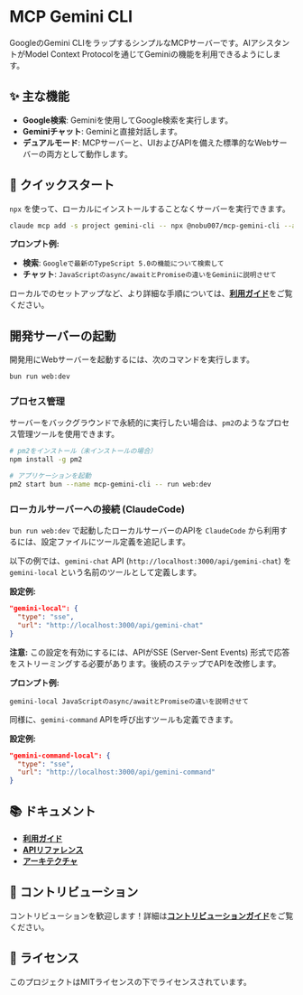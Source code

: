 # MCP Gemini CLI

GoogleのGemini CLIをラップするシンプルなMCPサーバーです。AIアシスタントがModel Context Protocolを通じてGeminiの機能を利用できるようにします。

## ✨ 主な機能

- **Google検索**: Geminiを使用してGoogle検索を実行します。
- **Geminiチャット**: Geminiと直接対話します。
- **デュアルモード**: MCPサーバーと、UIおよびAPIを備えた標準的なWebサーバーの両方として動作します。

## 🚀 クイックスタート

`npx` を使って、ローカルにインストールすることなくサーバーを実行できます。

```bash
claude mcp add -s project gemini-cli -- npx @nobu007/mcp-gemini-cli --allow-npx
```

**プロンプト例:**

- **検索**: `Googleで最新のTypeScript 5.0の機能について検索して`
- **チャット**: `JavaScriptのasync/awaitとPromiseの違いをGeminiに説明させて`

ローカルでのセットアップなど、より詳細な手順については、[**利用ガイド**](./docs/USAGE.md)をご覧ください。

## 開発サーバーの起動

開発用にWebサーバーを起動するには、次のコマンドを実行します。

```bash
bun run web:dev
```

### プロセス管理

サーバーをバックグラウンドで永続的に実行したい場合は、`pm2`のようなプロセス管理ツールを使用できます。

```bash
# pm2をインストール（未インストールの場合）
npm install -g pm2

# アプリケーションを起動
pm2 start bun --name mcp-gemini-cli -- run web:dev
```

### ローカルサーバーへの接続 (ClaudeCode)

`bun run web:dev` で起動したローカルサーバーのAPIを `ClaudeCode` から利用するには、設定ファイルにツール定義を追記します。

以下の例では、`gemini-chat` API (`http://localhost:3000/api/gemini-chat`) を `gemini-local` という名前のツールとして定義します。

**設定例:**

```json
"gemini-local": {
  "type": "sse",
  "url": "http://localhost:3000/api/gemini-chat"
}
```

**注意:** この設定を有効にするには、APIがSSE (Server-Sent Events) 形式で応答をストリーミングする必要があります。後続のステップでAPIを改修します。

**プロンプト例:**

```text
gemini-local JavaScriptのasync/awaitとPromiseの違いを説明させて
```

同様に、`gemini-command` APIを呼び出すツールも定義できます。

**設定例:**

```json
"gemini-command-local": {
  "type": "sse",
  "url": "http://localhost:3000/api/gemini-command"
}
```

## 📚 ドキュメント

- [**利用ガイド**](./docs/USAGE.md)
- [**APIリファレンス**](./docs/API.md)
- [**アーキテクチャ**](./docs/ARCHITECTURE.md)

## 🤝 コントリビューション

コントリビューションを歓迎します！詳細は[**コントリビューションガイド**](./CONTRIBUTING.md)をご覧ください。

## 📄 ライセンス

このプロジェクトはMITライセンスの下でライセンスされています。
